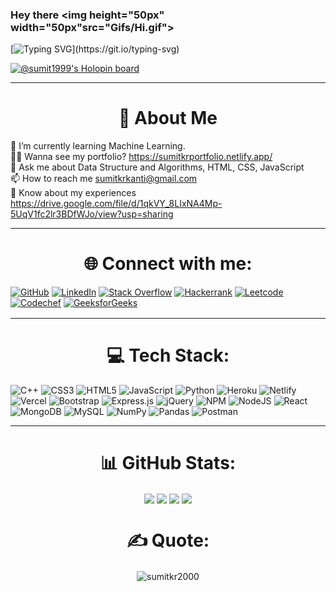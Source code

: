 ### Hey there <img height="50px" width="50px"src="Gifs/Hi.gif">

[![Typing SVG](https://readme-typing-svg.herokuapp.com?color=%2336BCF7&lines=This+is+Sumit+Kumar.)](https://git.io/typing-svg)

[![@sumit1999's Holopin board](https://holopin.io/api/user/board?user=sumit1999)](https://holopin.io/@sumit1999)

<hr>

<h1 align="center"> 👦 About Me </h1>

🌱 I’m currently learning Machine Learning.<br>👨‍💻 Wanna see my portfolio? https://sumitkrportfolio.netlify.app/<br>💬 Ask me about Data Structure and Algorithms, HTML, CSS, JavaScript<br>📫 How to reach me sumitkrkanti@gmail.com<br>📄 Know about my experiences https://drive.google.com/file/d/1qkVY_8LIxNA4Mp-5UqV1fc2lr3BDfWJo/view?usp=sharing

<hr>

<h1 align="center">🌐 Connect with me:</h1>

[![GitHub](https://img.shields.io/badge/github-%2324292e.svg?&style=for-the-badge&logo=github&logoColor=white)](https://linkedin.com/in/sumit-kumar-rai-b59290233/) [![LinkedIn](https://img.shields.io/badge/LinkedIn-%230077B5.svg?&style=for-the-badge&logo=linkedin&logoColor=white)](https://linkedin.com/in/sumit-kumar-rai-b59290233/) [![Stack Overflow](https://img.shields.io/badge/-Stackoverflow-FE7A16?&style=for-the-badge&logo=stack-overflow&logoColor=white)](https://stackoverflow.com/users/18363785/sumit-kumar-rai)
<a href="https://www.hackerrank.com/sumitkrkanti" target="_blank"><img src=	"https://img.shields.io/badge/-Hackerrank-2EC866?style=for-the-badge&logo=HackerRank&logoColor=white" img alt="Hackerrank"></a>
<a href="https://leetcode.com/sumitkrrai/" target="_blank"><img src=	"https://img.shields.io/badge/-LeetCode-FFA116?style=for-the-badge&logo=LeetCode&logoColor=black" img alt="Leetcode"></a>
<a href="https://www.codechef.com/users/sumit1923" target="_blank"><img src="https://img.shields.io/badge/Codechef-%23B92B27.svg?&style=for-the-badge&logo=Codechef&logoColor=white" img alt="Codechef" style="margin-bottom: 2px;" /></a> 
<a href="https://auth.geeksforgeeks.org/user/sumitkrkanti/practice" target="_blank"><img src="https://img.shields.io/badge/GeeksforGeeks-298D46?style=for-the-badge&logo=geeksforgeeks&logoColor=white" img alt="GeeksforGeeks" style="margin-bottom: 2px;" /></a>    
</div>

<hr>

<h1 align="center"> 💻 Tech Stack: </h1>

![C++](https://img.shields.io/badge/c++-%2300599C.svg?style=for-the-badge&logo=c%2B%2B&logoColor=white) ![CSS3](https://img.shields.io/badge/css3-%231572B6.svg?style=for-the-badge&logo=css3&logoColor=white) ![HTML5](https://img.shields.io/badge/html5-%23E34F26.svg?style=for-the-badge&logo=html5&logoColor=white) ![JavaScript](https://img.shields.io/badge/javascript-%23323330.svg?style=for-the-badge&logo=javascript&logoColor=%23F7DF1E) ![Python](https://img.shields.io/badge/python-3670A0?style=for-the-badge&logo=python&logoColor=ffdd54) ![Heroku](https://img.shields.io/badge/heroku-%23430098.svg?style=for-the-badge&logo=heroku&logoColor=white) ![Netlify](https://img.shields.io/badge/netlify-%23000000.svg?style=for-the-badge&logo=netlify&logoColor=#00C7B7) ![Vercel](https://img.shields.io/badge/vercel-%23000000.svg?style=for-the-badge&logo=vercel&logoColor=white) ![Bootstrap](https://img.shields.io/badge/bootstrap-%23563D7C.svg?style=for-the-badge&logo=bootstrap&logoColor=white) ![Express.js](https://img.shields.io/badge/express.js-%23404d59.svg?style=for-the-badge&logo=express&logoColor=%2361DAFB) ![jQuery](https://img.shields.io/badge/jquery-%230769AD.svg?style=for-the-badge&logo=jquery&logoColor=white) ![NPM](https://img.shields.io/badge/NPM-%23000000.svg?style=for-the-badge&logo=npm&logoColor=white) ![NodeJS](https://img.shields.io/badge/node.js-6DA55F?style=for-the-badge&logo=node.js&logoColor=white) ![React](https://img.shields.io/badge/react-%2320232a.svg?style=for-the-badge&logo=react&logoColor=%2361DAFB) ![MongoDB](https://img.shields.io/badge/MongoDB-%234ea94b.svg?style=for-the-badge&logo=mongodb&logoColor=white) ![MySQL](https://img.shields.io/badge/mysql-%2300f.svg?style=for-the-badge&logo=mysql&logoColor=white) ![NumPy](https://img.shields.io/badge/numpy-%23013243.svg?style=for-the-badge&logo=numpy&logoColor=white) ![Pandas](https://img.shields.io/badge/pandas-%23150458.svg?style=for-the-badge&logo=pandas&logoColor=white) ![Postman](https://img.shields.io/badge/Postman-FF6C37?style=for-the-badge&logo=postman&logoColor=white)

<hr>

<h1 align="center"> 📊 GitHub Stats: </h1>

<div align="center">
<img align="center" src="https://github-profile-summary-cards.vercel.app/api/cards/profile-details?username=sumitkr2000&theme=nord_dark" /> 
<img align="center" src="https://github-profile-summary-cards.vercel.app/api/cards/repos-per-language?username=sumitkr2000&theme=nord_dark" />
<img align="center" src="https://github-profile-summary-cards.vercel.app/api/cards/most-commit-language?username=sumitkr2000&theme=nord_dark" />
<img align="center" src="https://github-readme-streak-stats.herokuapp.com?user=sumitkr2000&theme=nord&date_format=M%20j%5B%2C%20Y%5D" />
</div>
   
<h1 align="center"> ✍ Quote: </h1>

<p align="center">
<img align="center" src="https://quotes-github-readme.vercel.app/api?type=horizontal&theme=radical" alt="sumitkr2000" />
<p align="center">
